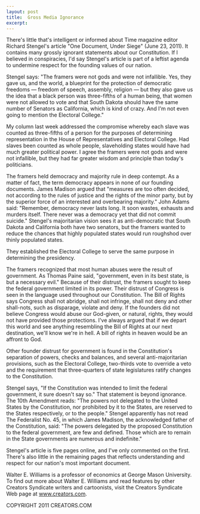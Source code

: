 ```yaml
---
layout: post
title:  Gross Media Ignorance
excerpt:
---
```


There's little that's intelligent or informed about Time magazine editor Richard Stengel's article "One Document, Under Siege" (June 23, 2011). It contains many grossly ignorant statements about our Constitution. If I believed in conspiracies, I'd say Stengel's article is part of a leftist agenda to undermine respect for the founding values of our nation.

Stengel says: "The framers were not gods and were not infallible. Yes, they gave us, and the world, a blueprint for the protection of democratic freedoms — freedom of speech, assembly, religion — but they also gave us the idea that a black person was three-fifths of a human being, that women were not allowed to vote and that South Dakota should have the same number of Senators as California, which is kind of crazy. And I'm not even going to mention the Electoral College."

My column last week addressed the compromise whereby each slave was counted as three-fifths of a person for the purposes of determining representation in the House of Representatives and Electoral College. Had slaves been counted as whole people, slaveholding states would have had much greater political power. I agree the framers were not gods and were not infallible, but they had far greater wisdom and principle than today's politicians.

The framers held democracy and majority rule in deep contempt. As a matter of fact, the term democracy appears in none of our founding documents. James Madison argued that "measures are too often decided, not according to the rules of justice and the rights of the minor party, but by the superior force of an interested and overbearing majority." John Adams said: "Remember, democracy never lasts long. It soon wastes, exhausts and murders itself. There never was a democracy yet that did not commit suicide." Stengel's majoritarian vision sees it as anti-democratic that South Dakota and California both have two senators, but the framers wanted to reduce the chances that highly populated states would run roughshod over thinly populated states.

 They established the Electoral College to serve the same purpose in determining the presidency.

The framers recognized that most human abuses were the result of government. As Thomas Paine said, "government, even in its best state, is but a necessary evil." Because of their distrust, the framers sought to keep the federal government limited in its power. Their distrust of Congress is seen in the language used throughout our Constitution. The Bill of Rights says Congress shall not abridge, shall not infringe, shall not deny and other shall-nots, such as disparage, violate and deny. If the founders did not believe Congress would abuse our God-given, or natural, rights, they would not have provided those protections. I've always argued that if we depart this world and see anything resembling the Bill of Rights at our next destination, we'll know we're in hell. A bill of rights in heaven would be an affront to God.

Other founder distrust for government is found in the Constitution's separation of powers, checks and balances, and several anti-majoritarian provisions, such as the Electoral College, two-thirds vote to override a veto and the requirement that three-quarters of state legislatures ratify changes to the Constitution.

Stengel says, "If the Constitution was intended to limit the federal government, it sure doesn't say so." That statement is beyond ignorance. The 10th Amendment reads: "The powers not delegated to the United States by the Constitution, nor prohibited by it to the States, are reserved to the States respectively, or to the people." Stengel apparently has not read The Federalist No. 45, in which James Madison, the acknowledged father of the Constitution, said: "The powers delegated by the proposed Constitution to the federal government, are few and defined. Those which are to remain in the State governments are numerous and indefinite."

Stengel's article is five pages online, and I've only commented on the first. There's also little in the remaining pages that reflects understanding and respect for our nation's most important document.

Walter E. Williams is a professor of economics at George Mason University. To find out more about Walter E. Williams and read features by other Creators Syndicate writers and cartoonists, visit the Creators Syndicate Web page at www.creators.com.

COPYRIGHT 2011 CREATORS.COM
